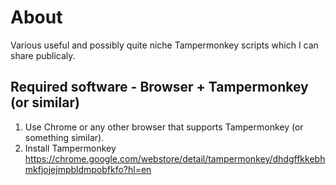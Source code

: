 # About
Various useful and possibly quite niche Tampermonkey scripts which I can share publicaly.

## Required software - Browser + Tampermonkey (or similar)

1. Use Chrome or any other browser that supports Tampermonkey (or something similar). 
2. Install Tampermonkey https://chrome.google.com/webstore/detail/tampermonkey/dhdgffkkebhmkfjojejmpbldmpobfkfo?hl=en
